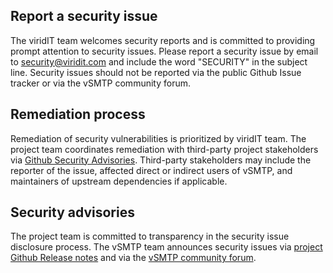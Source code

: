 ## Report a security issue

The viridIT team welcomes security reports and is committed to providing prompt attention to security issues.
Please report a security issue by email to [security@viridit.com](mailto:security@tokio.rs) and include the word "SECURITY" in the subject line.
Security issues should not be reported via the public Github Issue tracker or via the vSMTP community forum.

## Remediation process

Remediation of security vulnerabilities is prioritized by viridIT team. The project team coordinates remediation with third-party project stakeholders via [Github Security Advisories](https://help.github.com/en/github/managing-security-vulnerabilities/about-github-security-advisories). Third-party stakeholders may include the reporter of the issue, affected direct or indirect users of vSMTP, and maintainers of upstream dependencies if applicable.

## Security advisories

The project team is committed to transparency in the security issue disclosure process. The vSMTP team announces security issues via [project Github Release notes](https://github.com/viridIT/vSMTP/releases) and via the [vSMTP community forum](https://viridit.com/community-forum/).
